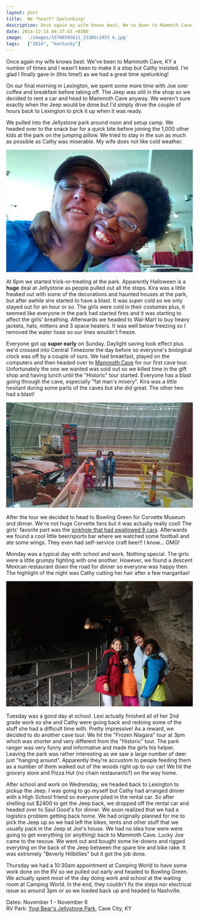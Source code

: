 ```yaml
---
layout: post
title:  We *heart* Spelunking!
description: Once again my wife knows best. We've been to Mammoth Cave, KY a number of t...
date: 2014-12-14 04:37:43 +0300
image:  '/images/15706593611_2330bc1053_k.jpg'
tags:   ["2014", "kentucky"]
---
```

<p>Once again my wife knows best. We've been to Mammoth Cave, KY a number of times and I wasn't keen to make it a stop but Cathy insisted. I'm glad I finally gave in (this time!) as we had a great time spelunking!</p>
<p>On our final morning in Lexington, we spent some more time with Joe over coffee and breakfast before taking off. The Jeep was still in the shop so we decided to rent a car and head to Mammoth Cave anyway. We weren't sure exactly when the Jeep would be done but I'd simply drive the couple of hours back to Lexington to pick it up when it was ready.</p>
<p>We pulled into the Jellystone park around noon and setup camp. We headed over to the snack bar for a quick bite before joining the 1,000 other kids at the park on the jumping pillow. We tried to stay in the sun as much as possible as Cathy was miserable. My wife does not like cold weather.</p>
<p><img src="images/15668995396_f915068a57_h.jpg" alt="" ></p>
<p>At 6pm we started trick-or-treating at the park. Apparently Halloween is a <strong>huge</strong> deal at Jellystone as people pulled out all the stops. Kira was a little freaked out with some of the decorations and haunted houses at the park, but after awhile she started to have a blast. It was super cold so we only stayed out for an hour or so. The girls were cold in their costumes plus, it seemed like everyone in the park had started fires and it was starting to affect the girls' breathing. Afterwards we headed to Wal-Mart to buy heavy jackets, hats, mittens and 3 space heaters. It was well below freezing so I removed the water hose so our lines wouldn't freeze.</p>
<p>Everyone got up <strong>super early</strong> on Sunday. Daylight saving took effect plus we'd crossed into Central Timezone the day before so everyone's biological clock was off by a couple of ours. We had breakfast, played on the computers and then headed over to <a href="http://www.nps.gov/maca/index.htm">Mammoth Cave</a> for our first cave tour. Unfortunately the one we wanted was sold out so we killed time in the gift shop and having lunch until the &quot;Historic&quot; tour started. Everyone has a blast going through the cave, especially &quot;fat man's misery&quot;. Kira was a little hesitant during some parts of the caves but she did great. The other two had a blast!</p>
<p><img src="images/15522633509_bc3cf5ea03_k.jpg" alt="" ></p>
<p>After the tour we decided to head to Bowling Green for Corvette Museum and dinner. We're not huge Corvette fans but it was actually really cool! The girls' favorite part was the <a href="http://www.wdrb.com/story/24702432/sinkhole-damages-six-cars-at-corvette-museum">sinkhole that had swallowed 8 cars</a>. Afterwards we found a cool little beer/sports bar where we watched some football and ate some wings. They even had self-service craft beer!! I know... OMG!</p>
<p>Monday was a typical day with school and work. Nothing special. The girls were a little grumpy fighting with one another. However, we found a descent Mexican restaurant down the road for dinner so everyone was happy then. The highlight of the night was Cathy cutting her hair after a few margaritas!</p>
<p><img src="images/15523312807_eb14ecc45d_k-2.jpg" alt="" ></p>
<p>Tuesday was a good day at school. Lexi actually finished all of her 2nd grade work so she and Cathy were going back and redoing some of the stuff she had a difficult time with. Pretty impressive! As a reward, we decided to do another cave tour. We hit the &quot;Frozen Niagara&quot; tour at 3pm which was shorter and very different from the &quot;Historic&quot; tour. The park ranger was very funny and informative and made the girls his helper. Leaving the park was rather interesting as we saw a large number of deer just &quot;hanging around&quot;. Apparently they're accustom to people feeding them as a number of them walked out of the woods right up to our car! We hit the grocery store and Pizza Hut (no chain restaurants?) on the way home.</p>
<p>After school and work on Wednesday, we headed back to Lexington to pickup the Jeep. I was going to go myself but Cathy had arranged dinner with a High School friend so everyone piled in the rental car. So after shelling out $2400 to get the Jeep back, we dropped off the rental car and headed over to Saul Good's for dinner. We soon realized that we had a logistics problem getting back home. We had originally planned for me to pick the Jeep up so we had left the bikes, tents and other stuff that we usually pack in the Jeep at Joe's house. We had no idea how were were going to get everything (or anything) back to Mammoth Cave. Lucky Joe came to the rescue. We went out and bought some tie-downs and rigged everyting on the back of the Jeep between the spare tire and bike rake. It was extremely &quot;Beverly Hillbillies&quot; but it got the job done.</p>
<p>Thursday we had a 10:30am appointment at Camping World to have some work done on the RV so we pulled out early and headed to Bowling Green. We actually spent most of the day doing work and school at the waiting room at Camping World. In the end, they couldn't fix the steps nor electrical issue so around 3pm or so we loaded back up and headed to Nashville.</p>
<p>Dates: November 1 - November 6<br>
RV Park: <a href="http://jellystonemammothcave.com">Yogi Bear's Jellystone Park</a>, Cave City, KY</p>

